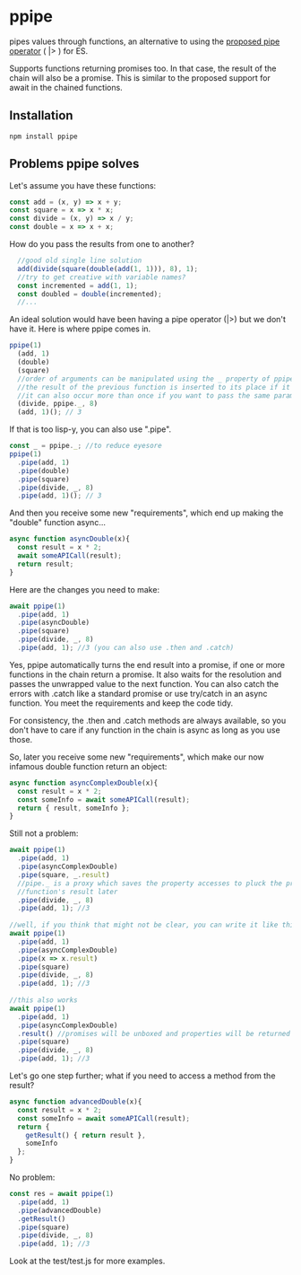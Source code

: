 # ppipe
pipes values through functions, an alternative to using the [proposed pipe operator](https://github.com/mindeavor/es-pipeline-operator) ( |> ) for ES.

Supports functions returning promises too. In that case, the result of the
chain will also be a promise. This is similar to the proposed support for
await in the chained functions.

## Installation

`npm install ppipe`

## Problems ppipe solves

Let's assume you have these functions:

```javascript
const add = (x, y) => x + y;
const square = x => x * x;
const divide = (x, y) => x / y;
const double = x => x + x;
```

How do you pass the results from one to another?

```javascript
  //good old single line solution
  add(divide(square(double(add(1, 1))), 8), 1);
  //try to get creative with variable names?
  const incremented = add(1, 1);
  const doubled = double(incremented);
  //...
```

An ideal solution would have been having a pipe operator (|>) but we don't have it. Here is
where ppipe comes in.

```javascript
ppipe(1)
  (add, 1)
  (double)
  (square)
  //order of arguments can be manipulated using the _ property of ppipe function
  //the result of the previous function is inserted to its place if it exists in the arguments
  //it can also occur more than once if you want to pass the same parameter more than once
  (divide, ppipe._, 8)
  (add, 1)(); // 3
```

If that is too lisp-y, you can also use ".pipe".

```javascript
const _ = ppipe._; //to reduce eyesore
ppipe(1)
  .pipe(add, 1)
  .pipe(double)
  .pipe(square)
  .pipe(divide, _, 8)
  .pipe(add, 1)(); // 3
```

And then you receive some new "requirements", which end up making the "double" function async...

```javascript
async function asyncDouble(x){
  const result = x * 2;
  await someAPICall(result);
  return result;
}
```

Here are the changes you need to make:

```javascript
await ppipe(1)
  .pipe(add, 1)
  .pipe(asyncDouble)
  .pipe(square)
  .pipe(divide, _, 8)
  .pipe(add, 1); //3 (you can also use .then and .catch)
```

Yes, ppipe automatically turns the end result into a promise, if one or more functions in the 
chain return a promise. It also waits for the resolution and passes the unwrapped value to the 
next function. You can also catch the errors with .catch like a standard promise or use
try/catch in an async function. You meet the requirements and keep the code tidy.

For consistency, the .then and .catch methods are always available, so you don't have to care if
any function in the chain is async as long as you use those.

So, later you receive some new "requirements", which make our now infamous double function return
an object:

```javascript
async function asyncComplexDouble(x){
  const result = x * 2;
  const someInfo = await someAPICall(result);
  return { result, someInfo };
}
```

Still not a problem:

```javascript
await ppipe(1)
  .pipe(add, 1)
  .pipe(asyncComplexDouble)
  .pipe(square, _.result)
  //pipe._ is a proxy which saves the property accesses to pluck the prop from the previous
  //function's result later
  .pipe(divide, _, 8)
  .pipe(add, 1); //3
  
//well, if you think that might not be clear, you can write it like this, too
await ppipe(1)
  .pipe(add, 1)
  .pipe(asyncComplexDouble)
  .pipe(x => x.result)
  .pipe(square)
  .pipe(divide, _, 8)
  .pipe(add, 1); //3
  
//this also works
await ppipe(1)
  .pipe(add, 1)
  .pipe(asyncComplexDouble)
  .result() //promises will be unboxed and properties will be returned as getter functions
  .pipe(square)
  .pipe(divide, _, 8)
  .pipe(add, 1); //3
```

Let's go one step further; what if you need to access a method from the result?

```javascript
async function advancedDouble(x){
  const result = x * 2;
  const someInfo = await someAPICall(result);
  return { 
    getResult() { return result }, 
    someInfo 
  };
}
```

No problem:

```javascript
const res = await ppipe(1)
  .pipe(add, 1)
  .pipe(advancedDouble)
  .getResult()
  .pipe(square)
  .pipe(divide, _, 8)
  .pipe(add, 1); //3
```

Look at the test/test.js for more examples.
